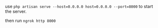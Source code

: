 use `php artisan serve --host=0.0.0.0 host=0.0.0.0 --port=8000` to start the server.

then run `ngrok http 8000`
